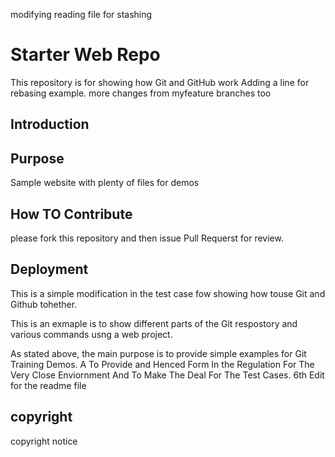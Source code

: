 modifying reading file for stashing
# Starter Web Repo

This repository is for showing how Git and GitHub work
Adding a line for rebasing example.
more changes from myfeature branches too

## Introduction

## Purpose

Sample website with plenty of files for demos

## How TO Contribute

please fork this repository and then issue Pull Requerst for review.
## Deployment


This is a simple modification in the test case fow showing how touse Git and Github tohether. 


This is an exmaple is to show different parts of the Git respostory and various commands usng a web project.


As stated above, the main purpose is to provide simple examples for Git Training Demos. A To Provide and Henced Form In the Regulation For The Very Close Enviornment And To Make The Deal For The Test Cases.
6th Edit for the readme file

## copyright
copyright notice 

